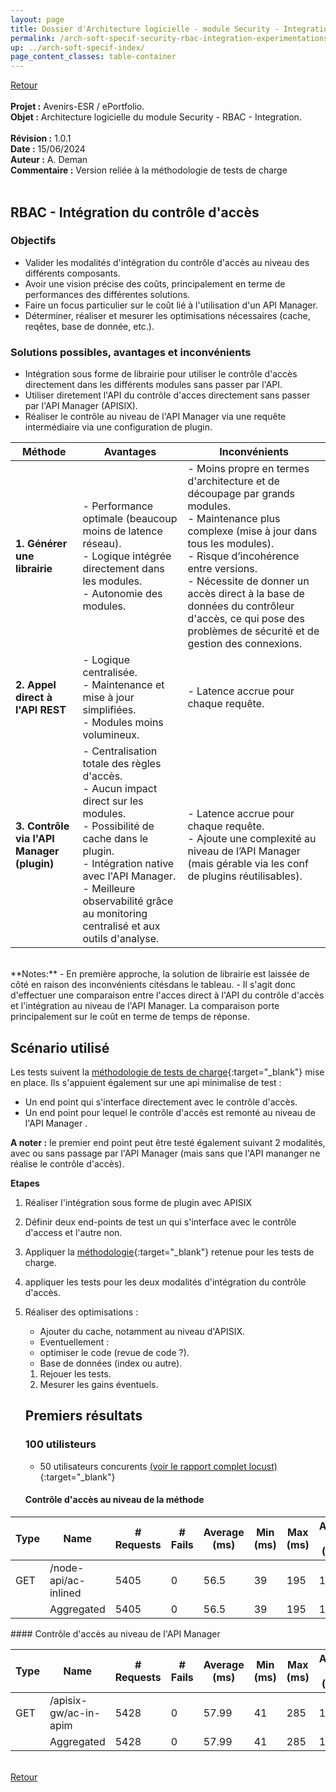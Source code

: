```yaml
---
layout: page
title: Dossier d'Architecture logicielle - module Security - Integration du contrôle d'accès
permalink: /arch-soft-specif-security-rbac-integration-experimentations/
up: ../arch-soft-specif-index/
page_content_classes: table-container
---
```

[Retour](arch-soft-specif-security.markdown)<br/>
<br/>
**Projet :** Avenirs-ESR / ePortfolio. <br/>
**Objet :** Architecture logicielle du module Security - RBAC - Integration.<br/>
<br/>
**Révision :** 1.0.1<br/>
**Date :** 15/06/2024<br/>
**Auteur :** A. Deman<br/>
**Commentaire :** Version reliée à la méthodologie de tests de charge<br/>
<br/>


## RBAC - Intégration du contrôle d'accès
### Objectifs
- Valider les modalités d'intégration du contrôle d'accès au niveau des différents composants.
- Avoir une vision précise des coûts, principalement en terme de performances des différentes solutions.
- Faire un focus particulier sur le coût lié à l'utilisation d'un API Manager.
- Déterminer, réaliser et mesurer les optimisations nécessaires (cache, reqêtes, base de donnée, etc.).

### Solutions possibles, avantages et inconvénients

- Intégration sous forme de librairie pour utiliser le contrôle d'accès directement dans les différents modules sans passer par l'API.
- Utiliser diretement l'API du contrôle d'acces directement sans passer par l'API Manager (APISIX).
- Réaliser le contrôle au niveau de l'API Manager via une requête intermédiaire via une configuration de plugin.



| **Méthode**                                  | **Avantages**                                                                                 | **Inconvénients**                                                                                   |
|----------------------------------------------|---------------------------------------------------------------------------------------------|-----------------------------------------------------------------------------------------------------|
| **1. Générer une librairie**                 | - Performance optimale (beaucoup moins de latence réseau).<br>- Logique intégrée directement dans les modules.<br>- Autonomie des modules. | - Moins propre en termes d'architecture et de découpage par grands modules.<br/>- Maintenance plus complexe (mise à jour dans tous les modules).<br>- Risque d’incohérence entre versions.<br>- Nécessite de donner un accès direct à la base de données du contrôleur d'accès, ce qui pose des problèmes de sécurité et de gestion des connexions.  |
| **2. Appel direct à l'API REST**             | - Logique centralisée.<br>- Maintenance et mise à jour simplifiées.<br>- Modules moins volumineux. | - Latence accrue pour chaque requête. |
| **3. Contrôle via l'API Manager (plugin)**   | - Centralisation totale des règles d'accès.<br>- Aucun impact direct sur les modules.<br>- Possibilité de cache dans le plugin.<br>- Intégration native avec l'API Manager.<br>- Meilleure observabilité grâce au monitoring centralisé et aux outils d'analyse. | - Latence accrue pour chaque requête.<br/>- Ajoute une complexité au niveau de l’API Manager (mais gérable via les conf de plugins réutilisables). |

<br/>
**Notes:**
- En première approche, la solution de librairie est laissée de côté en raison des inconvénients citésdans le tableau.
- Il s'agit donc d'effectuer une comparaison entre l'acces direct à l'API du contrôle d'accès et l'intégration au niveau de l'API Manager. La comparaison porte principalement sur le coût en terme de temps de réponse.


## Scénario utilisé
Les tests suivent la [méthodologie de tests de charge](../load-tests/#objectifs){:target="_blank"} mise en place. Ils s'appuient également sur  une api minimalise de test :
- Un end point qui s'interface directement avec le contrôle d'accès.
- Un end point pour lequel le contrôle d'accès est remonté au niveau de l'API Manager .

**A noter :** le premier end point peut être testé également suivant 2 modalités, avec ou sans passage par l'API Manager (mais sans que l'API mananger ne réalise le contrôle d'accès).


**Etapes**

1. Réaliser l'intégration sous forme de plugin avec APISIX
1. Définir deux end-points de test un qui s'interface avec le contrôle d'access et l'autre non.
1. Appliquer la [méthodologie](../load-tests/#objectifs){:target="_blank"} retenue pour les tests de charge.
1. appliquer les tests pour les deux modalités d'intégration du contrôle d'accès.
1. Réaliser des optimisations :
      - Ajouter du cache, notamment au niveau d'APISIX.
      - Eventuellement :
      - optimiser le code (revue de code ?).
      - Base de données (index ou autre).
   1. Rejouer les tests.
   1. Mesurer les gains éventuels.


   ## Premiers résultats
   ### 100 utilisteurs

   - 50 utilisateurs concurents [(voir le rapport  complet locust)](/dev-doc/static-pages/load-tests/reports/ac-integration/ac-inlined/m1.0/srv-dev-avenir/report-50-5-4.html){:target="_blank"}

   #### Contrôle d'accès au niveau de la méthode

| Type | Name                 | # Requests | # Fails | Average (ms) | Min (ms) | Max (ms) | Average size (bytes) | RPS   | Failures/s |
|------|----------------------|------------|---------|--------------|----------|----------|----------------------|-------|------------|
| GET  | /node-api/ac-inlined | 5405       | 0       | 56.5         | 39       | 195      | 196                  | 22.53 | 0          |
|      | Aggregated           | 5405       | 0       | 56.5         | 39       | 195      | 196                  | 22.53 | 0          |


   #### Contrôle d'accès au niveau de l'API Manager

   | Type | Name                 | # Requests | # Fails | Average (ms) | Min (ms) | Max (ms) | Average size (bytes) | RPS   | Failures/s |
|------|----------------------|------------|---------|--------------|----------|----------|----------------------|-------|------------|
| GET  | /apisix-gw/ac-in-apim | 5428       | 0       | 57.99        | 41       | 285      | 196                  | 22.65 | 0          |
|      | Aggregated           | 5428       | 0       | 57.99        | 41       | 285      | 196                  | 22.65 | 0          |


<br/>[Retour](arch-soft-specif-security.markdown)